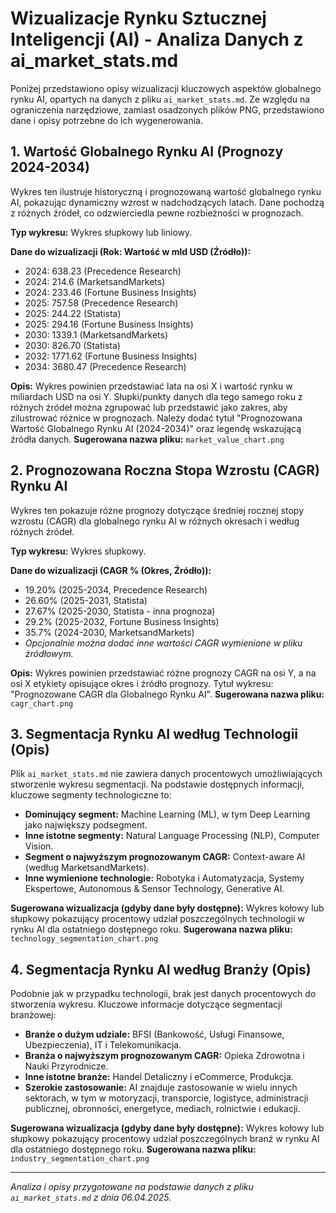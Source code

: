 # Wizualizacje Rynku Sztucznej Inteligencji (AI) - Analiza Danych z ai_market_stats.md

Poniżej przedstawiono opisy wizualizacji kluczowych aspektów globalnego rynku AI, opartych na danych z pliku `ai_market_stats.md`. Ze względu na ograniczenia narzędziowe, zamiast osadzonych plików PNG, przedstawiono dane i opisy potrzebne do ich wygenerowania.

## 1. Wartość Globalnego Rynku AI (Prognozy 2024-2034)

Wykres ten ilustruje historyczną i prognozowaną wartość globalnego rynku AI, pokazując dynamiczny wzrost w nadchodzących latach. Dane pochodzą z różnych źródeł, co odzwierciedla pewne rozbieżności w prognozach.

**Typ wykresu:** Wykres słupkowy lub liniowy.

**Dane do wizualizacji (Rok: Wartość w mld USD (Źródło)):**

*   2024: 638.23 (Precedence Research)
*   2024: 214.6 (MarketsandMarkets)
*   2024: 233.46 (Fortune Business Insights)
*   2025: 757.58 (Precedence Research)
*   2025: 244.22 (Statista)
*   2025: 294.16 (Fortune Business Insights)
*   2030: 1339.1 (MarketsandMarkets)
*   2030: 826.70 (Statista)
*   2032: 1771.62 (Fortune Business Insights)
*   2034: 3680.47 (Precedence Research)

**Opis:** Wykres powinien przedstawiać lata na osi X i wartość rynku w miliardach USD na osi Y. Słupki/punkty danych dla tego samego roku z różnych źródeł można zgrupować lub przedstawić jako zakres, aby zilustrować różnice w prognozach. Należy dodać tytuł "Prognozowana Wartość Globalnego Rynku AI (2024-2034)" oraz legendę wskazującą źródła danych.
**Sugerowana nazwa pliku:** `market_value_chart.png`

## 2. Prognozowana Roczna Stopa Wzrostu (CAGR) Rynku AI

Wykres ten pokazuje różne prognozy dotyczące średniej rocznej stopy wzrostu (CAGR) dla globalnego rynku AI w różnych okresach i według różnych źródeł.

**Typ wykresu:** Wykres słupkowy.

**Dane do wizualizacji (CAGR % (Okres, Źródło)):**

*   19.20% (2025-2034, Precedence Research)
*   26.60% (2025-2031, Statista)
*   27.67% (2025-2030, Statista - inna prognoza)
*   29.2% (2025-2032, Fortune Business Insights)
*   35.7% (2024-2030, MarketsandMarkets)
*   *Opcjonalnie można dodać inne wartości CAGR wymienione w pliku źródłowym.*

**Opis:** Wykres powinien przedstawiać różne prognozy CAGR na osi Y, a na osi X etykiety opisujące okres i źródło prognozy. Tytuł wykresu: "Prognozowane CAGR dla Globalnego Rynku AI".
**Sugerowana nazwa pliku:** `cagr_chart.png`

## 3. Segmentacja Rynku AI według Technologii (Opis)

Plik `ai_market_stats.md` nie zawiera danych procentowych umożliwiających stworzenie wykresu segmentacji. Na podstawie dostępnych informacji, kluczowe segmenty technologiczne to:

*   **Dominujący segment:** Machine Learning (ML), w tym Deep Learning jako największy podsegment.
*   **Inne istotne segmenty:** Natural Language Processing (NLP), Computer Vision.
*   **Segment o najwyższym prognozowanym CAGR:** Context-aware AI (według MarketsandMarkets).
*   **Inne wymienione technologie:** Robotyka i Automatyzacja, Systemy Ekspertowe, Autonomous & Sensor Technology, Generative AI.

**Sugerowana wizualizacja (gdyby dane były dostępne):** Wykres kołowy lub słupkowy pokazujący procentowy udział poszczególnych technologii w rynku AI dla ostatniego dostępnego roku.
**Sugerowana nazwa pliku:** `technology_segmentation_chart.png`

## 4. Segmentacja Rynku AI według Branży (Opis)

Podobnie jak w przypadku technologii, brak jest danych procentowych do stworzenia wykresu. Kluczowe informacje dotyczące segmentacji branżowej:

*   **Branże o dużym udziale:** BFSI (Bankowość, Usługi Finansowe, Ubezpieczenia), IT i Telekomunikacja.
*   **Branża o najwyższym prognozowanym CAGR:** Opieka Zdrowotna i Nauki Przyrodnicze.
*   **Inne istotne branże:** Handel Detaliczny i eCommerce, Produkcja.
*   **Szerokie zastosowanie:** AI znajduje zastosowanie w wielu innych sektorach, w tym w motoryzacji, transporcie, logistyce, administracji publicznej, obronności, energetyce, mediach, rolnictwie i edukacji.

**Sugerowana wizualizacja (gdyby dane były dostępne):** Wykres kołowy lub słupkowy pokazujący procentowy udział poszczególnych branż w rynku AI dla ostatniego dostępnego roku.
**Sugerowana nazwa pliku:** `industry_segmentation_chart.png`

---
*Analiza i opisy przygotowane na podstawie danych z pliku `ai_market_stats.md` z dnia 06.04.2025.*